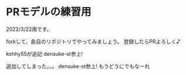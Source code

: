 # PRモデルの練習用

2022/3/22用です。

forkして、各自のリポジトリでやってみましょう。
登録したらPRよろしく♪

kohhy55が追記
densuke-st参上!

追加してしまった。。。
densuke-st参上! もうどうにでもなーれ
